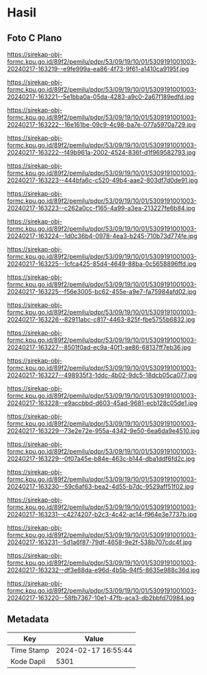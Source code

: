 # Hasil

## Foto C Plano

https://sirekap-obj-formc.kpu.go.id/89f2/pemilu/pdpr/53/09/19/10/01/5309191001003-20240217-163219--e9fe999a-ea86-4f73-9f61-a1410ca9195f.jpg

https://sirekap-obj-formc.kpu.go.id/89f2/pemilu/pdpr/53/09/19/10/01/5309191001003-20240217-163221--5e1bba0a-05da-4283-a9c0-2a67f189edfd.jpg

https://sirekap-obj-formc.kpu.go.id/89f2/pemilu/pdpr/53/09/19/10/01/5309191001003-20240217-163222--16e161be-09c9-4c98-ba7e-077a5970a729.jpg

https://sirekap-obj-formc.kpu.go.id/89f2/pemilu/pdpr/53/09/19/10/01/5309191001003-20240217-163222--f49b961a-2002-4524-836f-d1f969582793.jpg

https://sirekap-obj-formc.kpu.go.id/89f2/pemilu/pdpr/53/09/19/10/01/5309191001003-20240217-163223--444bfa6c-c520-49b4-aae2-803df7d0de91.jpg

https://sirekap-obj-formc.kpu.go.id/89f2/pemilu/pdpr/53/09/19/10/01/5309191001003-20240217-163223--c262a0cc-f165-4a99-a3ea-213227fe6b84.jpg

https://sirekap-obj-formc.kpu.go.id/89f2/pemilu/pdpr/53/09/19/10/01/5309191001003-20240217-163224--1d0c36b4-0978-4ea3-b245-710b73d774fe.jpg

https://sirekap-obj-formc.kpu.go.id/89f2/pemilu/pdpr/53/09/19/10/01/5309191001003-20240217-163225--1cfca425-85d4-4649-88ba-0c5658896ffd.jpg

https://sirekap-obj-formc.kpu.go.id/89f2/pemilu/pdpr/53/09/19/10/01/5309191001003-20240217-163225--f56e3005-bc62-455e-a9e7-fa75984afd02.jpg

https://sirekap-obj-formc.kpu.go.id/89f2/pemilu/pdpr/53/09/19/10/01/5309191001003-20240217-163226--82911abc-c817-4463-825f-fbe5755b6832.jpg

https://sirekap-obj-formc.kpu.go.id/89f2/pemilu/pdpr/53/09/19/10/01/5309191001003-20240217-163227--8501f0ad-ec9a-40f1-ae86-68137ff7eb36.jpg

https://sirekap-obj-formc.kpu.go.id/89f2/pemilu/pdpr/53/09/19/10/01/5309191001003-20240217-163227--498935f3-1ddc-4b02-9dc5-18dcb05ca077.jpg

https://sirekap-obj-formc.kpu.go.id/89f2/pemilu/pdpr/53/09/19/10/01/5309191001003-20240217-163228--e9accbbd-d603-45ad-9681-ecb128c05de1.jpg

https://sirekap-obj-formc.kpu.go.id/89f2/pemilu/pdpr/53/09/19/10/01/5309191001003-20240217-163229--73e2e72e-955a-4342-9e50-6ea6da9e4510.jpg

https://sirekap-obj-formc.kpu.go.id/89f2/pemilu/pdpr/53/09/19/10/01/5309191001003-20240217-163229--0f07a45e-b84e-463c-b144-dba1ddf6fd2c.jpg

https://sirekap-obj-formc.kpu.go.id/89f2/pemilu/pdpr/53/09/19/10/01/5309191001003-20240217-163230--59c6af63-bea2-4d55-b7dc-9529aff51f02.jpg

https://sirekap-obj-formc.kpu.go.id/89f2/pemilu/pdpr/53/09/19/10/01/5309191001003-20240217-163231--c4274207-b2c3-4c42-ac14-f964e3e7737b.jpg

https://sirekap-obj-formc.kpu.go.id/89f2/pemilu/pdpr/53/09/19/10/01/5309191001003-20240217-163231--5d1a6f87-79df-4658-9e2f-538b707cdc4f.jpg

https://sirekap-obj-formc.kpu.go.id/89f2/pemilu/pdpr/53/09/19/10/01/5309191001003-20240217-163232--df3e88da-e96d-4b5b-94f5-8635e988c36d.jpg

https://sirekap-obj-formc.kpu.go.id/89f2/pemilu/pdpr/53/09/19/10/01/5309191001003-20240217-163220--58fb7367-10e1-47fb-aca3-db2bbfd70984.jpg


## Metadata

| Key        | Value               |
| ---------- | ------------------- |
| Time Stamp | 2024-02-17 16:55:44 |
| Kode Dapil | 5301                |



